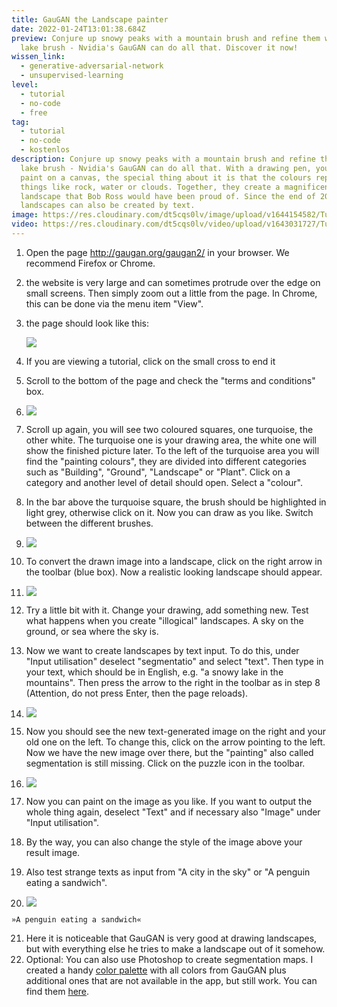 ```yaml
---
title: GauGAN the Landscape painter
date: 2022-01-24T13:01:38.684Z
preview: Conjure up snowy peaks with a mountain brush and refine them with a
  lake brush - Nvidia's GauGAN can do all that. Discover it now!
wissen_link:
  - generative-adversarial-network
  - unsupervised-learning
level:
  - tutorial
  - no-code
  - free
tag:
  - tutorial
  - no-code
  - kostenlos
description: Conjure up snowy peaks with a mountain brush and refine them with a
  lake brush - Nvidia's GauGAN can do all that. With a drawing pen, you can
  paint on a canvas, the special thing about it is that the colours represent
  things like rock, water or clouds. Together, they create a magnificent
  landscape that Bob Ross would have been proud of. Since the end of 2021,
  landscapes can also be created by text.
image: https://res.cloudinary.com/dt5cqs0lv/image/upload/v1644154582/Tutorials/Screenshot_2022-01-18_at_09.38.54_b2qkbj.png
video: https://res.cloudinary.com/dt5cqs0lv/video/upload/v1643031727/Tutorials/GauGAN/GauGAN_xukkni.mp4
---
```

1. Open the page [](http://gaugan.org/gaugan2/)<http://gaugan.org/gaugan2/> in your browser. We recommend Firefox or Chrome.
2. the website is very large and can sometimes protrude over the edge on small screens. Then simply zoom out a little from the page. In Chrome, this can be done via the menu item "View".
3. the page should look like this:

   ![](https://res.cloudinary.com/dt5cqs0lv/image/upload/v1643030296/Tutorials/GauGAN/Screenshot_2022-01-18_at_09.22.24_pjbzck.png)
4. If you are viewing a tutorial, click on the small cross to end it
5. Scroll to the bottom of the page and check the "terms and conditions" box.
6. ![](https://res.cloudinary.com/dt5cqs0lv/image/upload/v1643030296/Tutorials/GauGAN/Screenshot_2022-01-18_at_09.23.06_kthdkj.png)
7. Scroll up again, you will see two coloured squares, one turquoise, the other white. The turquoise one is your drawing area, the white one will show the finished picture later. To the left of the turquoise area you will find the "painting colours", they are divided into different categories such as "Building", "Ground", "Landscape" or "Plant". Click on a category and another level of detail should open. Select a "colour".
8. In the bar above the turquoise square, the brush should be highlighted in light grey, otherwise click on it. Now you can draw as you like. Switch between the different brushes.
9. ![](https://res.cloudinary.com/dt5cqs0lv/image/upload/v1643030296/Tutorials/GauGAN/Screenshot_2022-01-18_at_09.34.41_upfrei.png)
10. To convert the drawn image into a landscape, click on the right arrow in the toolbar (blue box). Now a realistic looking landscape should appear.
11. ![](https://res.cloudinary.com/dt5cqs0lv/image/upload/v1643030296/Tutorials/GauGAN/Screenshot_2022-01-18_at_09.38.54_qtfi0z.png)
12. Try a little bit with it. Change your drawing, add something new. Test what happens when you create "illogical" landscapes. A sky on the ground, or sea where the sky is.
13. Now we want to create landscapes by text input. To do this, under "Input utilisation" deselect "segmentatio" and select "text". Then type in your text, which should be in English, e.g. "a snowy lake in the mountains". Then press the arrow to the right in the toolbar as in step 8 (Attention, do not press Enter, then the page reloads).
14.   ![](https://res.cloudinary.com/dt5cqs0lv/image/upload/v1643030296/Tutorials/GauGAN/Screenshot_2022-01-18_at_09.48.45_whh6qp.png)
15. Now you should see the new text-generated image on the right and your old one on the left. To change this, click on the arrow pointing to the left. Now we have the new image over there, but the "painting" also called segmentation is still missing. Click on the puzzle icon in the toolbar.
16. ![](https://res.cloudinary.com/dt5cqs0lv/image/upload/v1643030297/Tutorials/GauGAN/Screenshot_2022-01-18_at_09.56.14_n2vzbh.png)
17. Now you can paint on the image as you like. If you want to output the whole thing again, deselect "Text" and if necessary also "Image" under "Input utilisation".
18. By the way, you can also change the style of the image above your result image.
19. Also test strange texts as input from "A city in the sky" or "A penguin eating a sandwich".
20.   ![](https://res.cloudinary.com/dt5cqs0lv/image/upload/v1643030296/Tutorials/GauGAN/gaugan_output__2_yrifpb.png)

    »A penguin eating a sandwich«
21. Here it is noticeable that GauGAN is very good at drawing landscapes, but with everything else he tries to make a landscape out of it somehow.
22. Optional: You can also use Photoshop to create segmentation maps. I created a handy [color palette](https://github.com/tlsaeger/GauGAN-PS-Swatches) with all colors from GauGAN plus additional ones that are not available in the app, but still work. You can find them [here](https://github.com/tlsaeger/GauGAN-PS-Swatches).